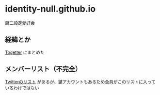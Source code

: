 # identity-null.github.io
厨二設定愛好会 

## 経緯とか
[Togetter](https://togetter.com/li/1236485) にまとめた

## メンバーリスト（不完全）
[Twitterのリスト](https://twitter.com/mit00042/lists/identity-null1) があるが、鍵アカウントもあるため全員がこのリストに入っているわけではない
